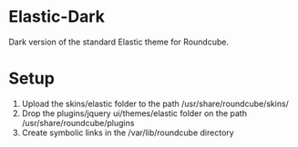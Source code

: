 # Elastic-Dark
Dark version of the standard Elastic theme for Roundcube.

# Setup
1. Upload the skins/elastic folder to the path /usr/share/roundcube/skins/
2. Drop the plugins/jquery ui/themes/elastic folder on the path /usr/share/roundcube/plugins
3. Create symbolic links in the /var/lib/roundcube directory
